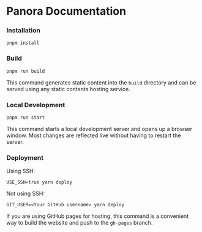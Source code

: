 # Panora Documentation

### Installation

```
pnpm install
```

### Build

```
pnpm run build
```

This command generates static content into the `build` directory and can be served using any static contents hosting service.

### Local Development

```
pnpm run start
```

This command starts a local development server and opens up a browser window. Most changes are reflected live without having to restart the server.

### Deployment

Using SSH:

```
USE_SSH=true yarn deploy
```

Not using SSH:

```
GIT_USER=<Your GitHub username> yarn deploy
```

If you are using GitHub pages for hosting, this command is a convenient way to build the website and push to the `gh-pages` branch.
